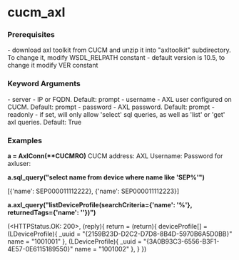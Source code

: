 # cucm_axl

<h3>Prerequisites</h3>
- download axl toolkit from CUCM and unzip it into "axltoolkit" subdirectory. To change it, modify WSDL_RELPATH constant
- default version is 10.5, to change it modify VER constant

<h3>Keyword Arguments</h3>
- server - IP or FQDN. Default: prompt
- username - AXL user configured on CUCM. Default: prompt 
- password - AXL password. Default: prompt
- readonly - if set, will only allow 'select' sql queries, as well as 'list' or 'get' axl queries. Default: True

<h3>Examples</h3>
<b>a = AxlConn(**CUCMRO)</b>
CUCM address: <CUCM IP Address or FQDN>
AXL Username: <axluser>
Password for axluser: <axlpassword>

<b>a.sql_query("select name from device where name like 'SEP%'")</b>

[{'name': SEP000011112222}, {'name': SEP000011112223}]


<b>a.axl_query("listDeviceProfile(searchCriteria={'name': '%'}, returnedTags={'name': ''})")</b>

(<HTTPStatus.OK: 200>, (reply){
    return =
       (return){
          deviceProfile[] =
             (LDeviceProfile){
                _uuid = "{2159B23D-D2C2-D7D8-8B4D-5970B6A5D0BB}"
                name = "1001001"
             },
             (LDeviceProfile){
                _uuid = "{3A0B93C3-6556-B3F1-4E57-0E6115189550}"
                name = "1001002"
             },
       }
  })

